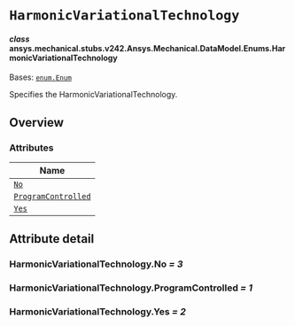 # `HarmonicVariationalTechnology`



#### *class* ansys.mechanical.stubs.v242.Ansys.Mechanical.DataModel.Enums.HarmonicVariationalTechnology

Bases: [`enum.Enum`](https://docs.python.org/3/library/enum.html#enum.Enum)

Specifies the HarmonicVariationalTechnology.

<!-- !! processed by numpydoc !! -->

<a id="overview"></a>

## Overview

### Attributes

| Name |
| ------------------------------------------------------------------------- |
| [`No`](#HarmonicVariationalTechnology.No) |
| [`ProgramControlled`](#HarmonicVariationalTechnology.ProgramControlled) |
| [`Yes`](#HarmonicVariationalTechnology.Yes) |

<a id="attribute-detail"></a>

## Attribute detail

<a id="HarmonicVariationalTechnology.No"></a>

### HarmonicVariationalTechnology.No *= 3*

<a id="HarmonicVariationalTechnology.ProgramControlled"></a>

### HarmonicVariationalTechnology.ProgramControlled *= 1*

<a id="HarmonicVariationalTechnology.Yes"></a>

### HarmonicVariationalTechnology.Yes *= 2*


